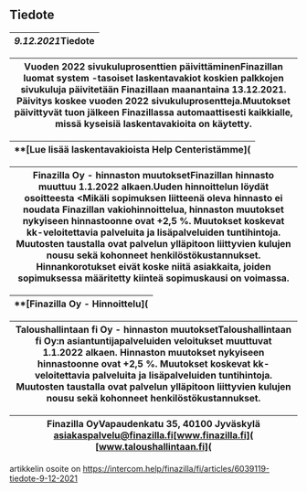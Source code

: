 ## Tiedote

| *9.12.2021***Tiedote** |
| --- |

| **Vuoden 2022 sivukuluprosenttien päivittäminen**​Finazillan luomat system -tasoiset laskentavakiot koskien palkkojen sivukuluja päivitetään Finazillaan maanantaina 13.12.2021. Päivitys koskee vuoden 2022 sivukuluprosentteja.​Muutokset päivittyvät tuon jälkeen Finazillassa automaattisesti kaikkialle, missä kyseisiä laskentavakioita on käytetty.​ |
| --- |

| **[Lue lisää laskentavakioista Help Centeristämme]( |
| --- |

| **Finazilla Oy - hinnaston muutokset**​Finazillan hinnasto muuttuu 1.1.2022 alkaen.Uuden hinnoittelun löydät osoitteesta <​Mikäli sopimuksen liitteenä oleva hinnasto ei noudata Finazillan vakiohinnoittelua, hinnaston muutokset nykyiseen hinnastoonne ovat +2,5 %. Muutokset koskevat kk-veloitettavia palveluita ja lisäpalveluiden tuntihintoja.​Muutosten taustalla ovat palvelun ylläpitoon liittyvien kulujen nousu sekä kohonneet henkilöstökustannukset. Hinnankorotukset eivät koske niitä asiakkaita, joiden sopimuksessa määritetty kiinteä sopimuskausi on voimassa.​ |
| --- |

| **[Finazilla Oy - Hinnoittelu]( |
| --- |

| **Taloushallintaan fi Oy - hinnaston muutokset**​Taloushallintaan fi Oy:n asiantuntijapalveluiden veloitukset muuttuvat 1.1.2022 alkaen. Hinnaston muutokset nykyiseen hinnastoonne ovat +2,5 %. Muutokset koskevat kk-veloitettavia palveluita ja lisäpalveluiden tuntihintoja.​Muutosten taustalla ovat palvelun ylläpitoon liittyvien kulujen nousu sekä kohonneet henkilöstökustannukset. |
| --- |

| Finazilla OyVapaudenkatu 35, 40100 Jyväskylä​[asiakaspalvelu@finazilla.fi](mailto:asiakaspalvelu@finazilla.fi)​[www.finazilla.fi]( [www.taloushallintaan.fi]( |
| --- |



artikkelin osoite on https://intercom.help/finazilla/fi/articles/6039119-tiedote-9-12-2021

